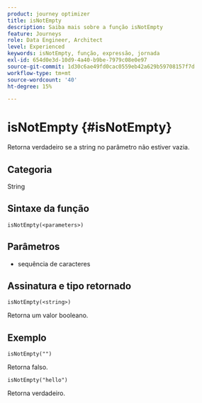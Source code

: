 ```yaml
---
product: journey optimizer
title: isNotEmpty
description: Saiba mais sobre a função isNotEmpty
feature: Journeys
role: Data Engineer, Architect
level: Experienced
keywords: isNotEmpty, função, expressão, jornada
exl-id: 654d0e3d-10d9-4a40-b9be-7979c08e0e97
source-git-commit: 1d30c6ae49fd0cac0559eb42a629b59708157f7d
workflow-type: tm+mt
source-wordcount: '40'
ht-degree: 15%

---
```


# isNotEmpty {#isNotEmpty}

Retorna verdadeiro se a string no parâmetro não estiver vazia.

## Categoria

String

## Sintaxe da função

`isNotEmpty(<parameters>)`

## Parâmetros

* sequência de caracteres

## Assinatura e tipo retornado

`isNotEmpty(<string>)`

Retorna um valor booleano.

## Exemplo

`isNotEmpty("")`

Retorna falso.

`isNotEmpty("hello")`

Retorna verdadeiro.
